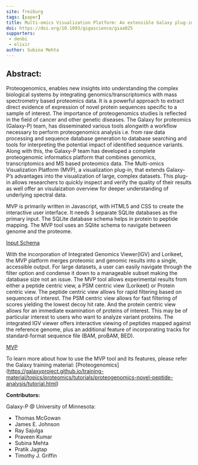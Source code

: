 ```yaml
---
site: freiburg
tags: [paper]
title: Multi-omics Visualization Platform: An extensible Galaxy plug-in for multi-omics data visualization and exploration 
doi: https://doi.org/10.1093/gigascience/giaa025
supporters:
 - denbi
 - elixir
author: Subina Mehta
---
```


**Abstract:**
-------------

Proteogenomics, enables new insights into understanding the complex biological systems by integrating genomics/transcriptomics with mass spectrometry based proteomics data. It is a powerful approach to 
extract direct evidence of expression of novel protein sequences specific to a sample of interest. The importance of proteogenomics studies is reflected in the field of cancer and other genetic diseases. 
The Galaxy for proteomics (Galaxy-P) team, has disseminated various tools alongwith a workflow necessary to perform proteogenomics analysis i.e. from raw data processing and sequence database generation to 
database searching and tools for interpreting the potential impact of identified sequence variants. Along with this, the Galaxy-P team has developed a complete proteogenomic informatics platform that combines 
genomics, transcriptomics and MS based proteomics data. The Multi-omics Visualization Platform (MVP), a visualization plug-in, that extends Galaxy-P’s advantages into the visualization of large, complex datasets. 
This plug-in allows researchers to quickly inspect and verify the quality of their results as well offer an visulaization overview for deeper understanding of underlying spectral data. 

MVP is primarily written in Javascript, with HTML5 and CSS to create the interactive user interface. It needs 3 separate SQLite databases as the primary input. The SQLite database schema helps in protein to 
peptide mapping. The MVP tool uses an SQlite schema to navigate between genome and the proteome. 

[Input Schema](/assets/media/MVP_blog_fig1.png)

With the incorporation of Integrated Genomics Viewer(IGV) and Lorikeet, the MVP platform merges proteomic and genomic results into a single, accessible output. For large datasets, a user can easily navigate through 
the filter option and condense it down to a manageable subset making the database size not an issue. The MVP tool allows experimental results from either a peptide centric view, a PSM centric view (Lorikeet) or Protein 
centric view. The peptide centric view allows for rapid filtering based on sequences of interest. The PSM centric view allows for fast filtering of scores yielding the lowest decoy hit rate. And the protein centric view 
allows for an immediate examination of proteins of interest. This may be of particular interest to users who want to analyze variant proteins. The integrated IGV viewer offers interactive viewing of peptides mapped against 
the reference genome, plus an additional feature of incorporating tracks for standard-format sequence file (BAM, proBAM, BED).

[MVP](/assets/media/MVP_blog_fig2.png)


To learn more about how to use the MVP tool and its features, please refer the Galaxy training material: [Proteogenomics] (https://galaxyproject.github.io/training-material/topics/proteomics/tutorials/proteogenomics-novel-peptide-analysis/tutorial.html)


**Contributors:**  

Galaxy-P @ University of Minnesota:

- Thomas McGowan
- James E. Johnson
- Ray Sajulga
- Praveen Kumar
- Subina Mehta
- Pratik Jagtap
- Timothy J. Griffin
